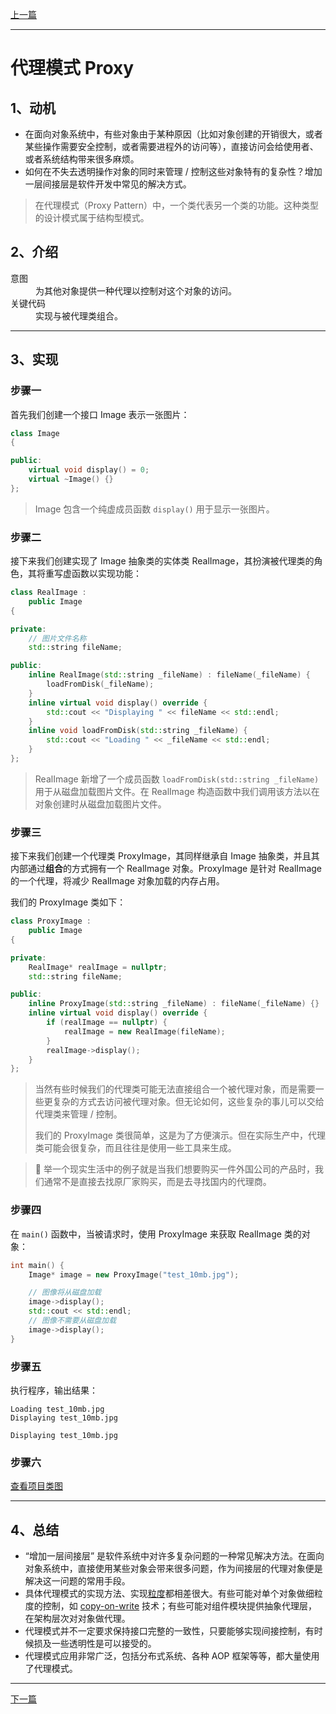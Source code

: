 [上一篇](../Facade%20Pattern/README.md)

---

# 代理模式 Proxy

## 1、动机

* 在面向对象系统中，有些对象由于某种原因（比如对象创建的开销很大，或者某些操作需要安全控制，或者需要进程外的访问等），直接访问会给使用者、或者系统结构带来很多麻烦。
* 如何在不失去透明操作对象的同时来管理 / 控制这些对象特有的复杂性？增加一层间接层是软件开发中常见的解决方式。

> 在代理模式（Proxy Pattern）中，一个类代表另一个类的功能。这种类型的设计模式属于结构型模式。

## 2、介绍

<dl>
    <dt>意图</dt>
    <dd>为其他对象提供一种代理以控制对这个对象的访问。</dd>
    <dt>关键代码</dt>
    <dd>实现与被代理类组合。</dd>
</dl>

---

## 3、实现

### 步骤一

首先我们创建一个接口 Image 表示一张图片：

```cpp
class Image
{

public:
	virtual void display() = 0;
	virtual ~Image() {}
};
```

> Image 包含一个纯虚成员函数 `display()` 用于显示一张图片。

### 步骤二

接下来我们创建实现了 Image 抽象类的实体类 RealImage，其扮演被代理类的角色，其将重写虚函数以实现功能：

```cpp
class RealImage :
	public Image
{

private:
	// 图片文件名称
	std::string fileName;

public:
	inline RealImage(std::string _fileName) : fileName(_fileName) {
		loadFromDisk(_fileName);
	}
	inline virtual void display() override {
		std::cout << "Displaying " << fileName << std::endl;
	}
	inline void loadFromDisk(std::string _fileName) {
		std::cout << "Loading " << _fileName << std::endl;
	}
};
```

> RealImage 新增了一个成员函数 `loadFromDisk(std::string _fileName)` 用于从磁盘加载图片文件。在 RealImage 构造函数中我们调用该方法以在对象创建时从磁盘加载图片文件。

### 步骤三

接下来我们创建一个代理类 ProxyImage，其同样继承自 Image 抽象类，并且其内部通过**组合**的方式拥有一个 RealImage 对象。ProxyImage 是针对 RealImage 的一个代理，将减少 RealImage 对象加载的内存占用。

我们的 ProxyImage 类如下：

```cpp
class ProxyImage :
	public Image
{

private:
	RealImage* realImage = nullptr;
	std::string fileName;

public:
	inline ProxyImage(std::string _fileName) : fileName(_fileName) {}
	inline virtual void display() override {
		if (realImage == nullptr) {
			realImage = new RealImage(fileName);
		}
		realImage->display();
	}
};
```

> 当然有些时候我们的代理类可能无法直接组合一个被代理对象，而是需要一些更复杂的方式去访问被代理对象。但无论如何，这些复杂的事儿可以交给代理类来管理 / 控制。
>
> 我们的 ProxyImage 类很简单，这是为了方便演示。但在实际生产中，代理类可能会很复杂，而且往往是使用一些工具来生成。

> 💬 举一个现实生活中的例子就是当我们想要购买一件外国公司的产品时，我们通常不是直接去找原厂家购买，而是去寻找国内的代理商。

### 步骤四

在 `main()` 函数中，当被请求时，使用 ProxyImage 来获取 RealImage 类的对象：

```cpp
int main() {
	Image* image = new ProxyImage("test_10mb.jpg");

	// 图像将从磁盘加载
	image->display();
	std::cout << std::endl;
	// 图像不需要从磁盘加载
	image->display();
}
```

### 步骤五

执行程序，输出结果：

```plain
Loading test_10mb.jpg
Displaying test_10mb.jpg

Displaying test_10mb.jpg
```

### 步骤六

[查看项目类图](https://learn.microsoft.com/zh-cn/visualstudio/ide/class-designer/designing-and-viewing-classes-and-types?view=vs-2022#add-class-diagrams-to-projects)

---

## 4、总结

* “增加一层间接层” 是软件系统中对许多复杂问题的一种常见解决方法。在面向对象系统中，直接使用某些对象会带来很多问题，作为间接层的代理对象便是解决这一问题的常用手段。
* 具体代理模式的实现方法、实现[粒度](https://zhuanlan.zhihu.com/p/65220106)都相差很大。有些可能对单个对象做细粒度的控制，如 [copy-on-write](https://zhuanlan.zhihu.com/p/452676926) 技术；有些可能对组件模块提供抽象代理层，在架构层次对对象做代理。
* 代理模式并不一定要求保持接口完整的一致性，只要能够实现间接控制，有时候损及一些透明性是可以接受的。
* 代理模式应用非常广泛，包括分布式系统、各种 AOP 框架等等，都大量使用了代理模式。

---

[下一篇](../Adapter%20Pattern/README.md)